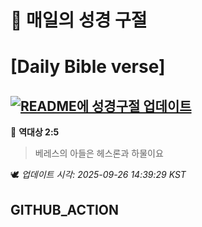 # 🙏 매일의 성경 구절
# [Daily Bible verse]
## [![README에 성경구절 업데이트](https://github.com/DONGSUKA/first_test/actions/workflows/update-readme-bible.yml/badge.svg)](https://github.com/DONGSUKA/first_test/actions/workflows/update-readme-bible.yml)
<!-- START_BIBLE_VERSE -->
📖 **역대상 2:5**
> 베레스의 아들은 헤스론과 하물이요

🕊️ _업데이트 시각: 2025-09-26 14:39:29 KST_
  <!-- END_BIBLE_VERSE -->
## GITHUB_ACTION
